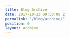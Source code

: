 ```yaml
---
title: Blog Archive
date: 2017-10-23 09:50:00 Z
permalink: "/blog/archive/"
position: 0
layout: archive
---
```


